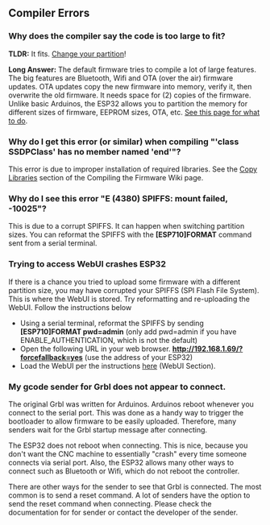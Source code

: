## Compiler Errors

### Why does the compiler say the code is too large to fit? 

**TLDR:** It fits. [Change your partition](https://github.com/bdring/Grbl_Esp32/wiki/Compiling-the-firmware)!

**Long Answer:** The default firmware tries to compile a lot of large features. The big features are Bluetooth, Wifi and OTA (over the air) firmware updates. OTA updates copy the new firmware into memory, verify it, then overwrite the old firmware. It needs space for (2) copies of the firmware. Unlike basic Arduinos, the ESP32 allows you to partition the memory for different sizes of firmware, EEPROM sizes, OTA, etc. [See this page for what to do](https://github.com/bdring/Grbl_Esp32/wiki/Compiling-the-firmware).

### Why do I get this error (or similar) when compiling "'class SSDPClass' has no member named 'end'"?

This error is due to improper installation of required libraries. See the [Copy Libraries](https://github.com/bdring/Grbl_Esp32/wiki/Compiling-the-firmware) section of the Compiling the Firmware Wiki page.

### Why do I see this error "E (4380) SPIFFS: mount failed, -10025"?

This is due to a corrupt SPIFFS. It can happen when switching partition sizes. You can reformat the SPIFFS with the **[ESP710]FORMAT** command sent from a serial terminal.

### Trying to access WebUI crashes ESP32

If there is a chance you tried to upload some firmware with a different partition size, you may have corrupted your SPIFFS (SPI Flash File System). This is where the WebUI is stored. Try reformatting and re-uploading the WebUI. Follow the instructions below

- Using a serial terminal, reformat the SPIFFS by sending **[ESP710]FORMAT pwd=admin** (only add pwd=admin if you have ENABLE_AUTHENTICATION, which is not the default)
- Open the following URL in your web browser. **http://192.168.1.69/?forcefallback=yes** (use the address of your ESP32)
- Load the WebUI per the instructions [here](https://github.com/bdring/Grbl_Esp32/wiki/Compiling-the-firmware) (WebUI Section).

### My gcode sender for Grbl does not appear to connect.

The original Grbl was written for Arduinos. Arduinos reboot whenever you connect to the serial port. This was done as a handy way to trigger the bootloader to allow firmware to be easily uploaded. Therefore, many senders wait for the Grbl startup message after connecting.

The ESP32 does not reboot when connecting. This is nice, because you don't want the CNC machine to essentially "crash" every time someone connects via serial port. Also, the ESP32 allows many other ways to connect such as Bluetooth or Wifi, which do not reboot the controller.

There are other ways for the sender to see that Grbl is connected. The most common is to send a reset command. A lot of senders have the option to send the reset command when connecting. Please check the documentation for for sender or contact the developer of the sender.


